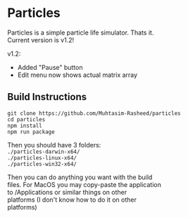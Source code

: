 # Particles
Particles is a simple particle life simulator. Thats it.  
Current version is v1.2!

v1.2:
- Added "Pause" button
- Edit menu now shows actual matrix array

## Build Instructions
```
git clone https://github.com/Muhtasim-Rasheed/particles
cd particles
npm install
npm run package
```
Then you should have 3 folders:  
`./particles-darwin-x64/`  
`./particles-linux-x64/`  
`./particles-win32-x64/`  
  
Then you can do anything you want with the build  
files. For MacOS you may copy-paste the application  
to /Applications or similar things on other  
platforms (I don't know how to do it on other  
platforms)